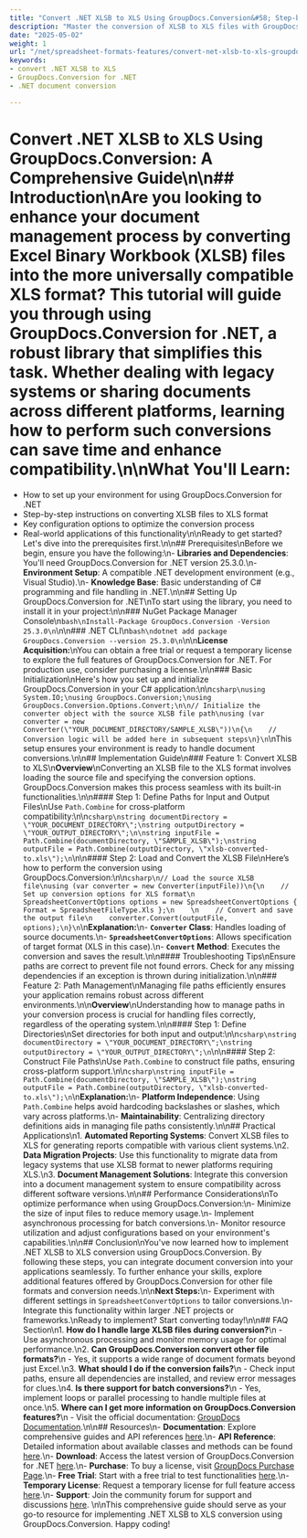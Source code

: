 ```yaml
---
title: "Convert .NET XLSB to XLS Using GroupDocs.Conversion&#58; Step-by-Step Guide"
description: "Master the conversion of XLSB to XLS files with GroupDocs.Conversion for .NET. Learn how to streamline document compatibility across platforms."
date: "2025-05-02"
weight: 1
url: "/net/spreadsheet-formats-features/convert-net-xlsb-to-xls-groupdocs/"
keywords:
- convert .NET XLSB to XLS
- GroupDocs.Conversion for .NET
- .NET document conversion

---
```



# Convert .NET XLSB to XLS Using GroupDocs.Conversion: A Comprehensive Guide\n\n## Introduction\nAre you looking to enhance your document management process by converting Excel Binary Workbook (XLSB) files into the more universally compatible XLS format? This tutorial will guide you through using GroupDocs.Conversion for .NET, a robust library that simplifies this task. Whether dealing with legacy systems or sharing documents across different platforms, learning how to perform such conversions can save time and enhance compatibility.\n\n**What You'll Learn:**
- How to set up your environment for using GroupDocs.Conversion for .NET
- Step-by-step instructions on converting XLSB files to XLS format
- Key configuration options to optimize the conversion process
- Real-world applications of this functionality\n\nReady to get started? Let's dive into the prerequisites first.\n\n## Prerequisites\nBefore we begin, ensure you have the following:\n- **Libraries and Dependencies**: You'll need GroupDocs.Conversion for .NET version 25.3.0.\n- **Environment Setup**: A compatible .NET development environment (e.g., Visual Studio).\n- **Knowledge Base**: Basic understanding of C# programming and file handling in .NET.\n\n## Setting Up GroupDocs.Conversion for .NET\nTo start using the library, you need to install it in your project:\n\n### NuGet Package Manager Console\n```bash\nInstall-Package GroupDocs.Conversion -Version 25.3.0\n```\n\n### .NET CLI\n```bash\ndotnet add package GroupDocs.Conversion --version 25.3.0\n```\n\n**License Acquisition:**\nYou can obtain a free trial or request a temporary license to explore the full features of GroupDocs.Conversion for .NET. For production use, consider purchasing a license.\n\n### Basic Initialization\nHere's how you set up and initialize GroupDocs.Conversion in your C# application:\n\n```csharp\nusing System.IO;\nusing GroupDocs.Conversion;\nusing GroupDocs.Conversion.Options.Convert;\n\n// Initialize the converter object with the source XLSB file path\nusing (var converter = new Converter(\"YOUR_DOCUMENT_DIRECTORY/SAMPLE_XLSB\"))\n{\n    // Conversion logic will be added here in subsequent steps\n}\n```\nThis setup ensures your environment is ready to handle document conversions.\n\n## Implementation Guide\n### Feature 1: Convert XLSB to XLS\n**Overview**\nConverting an XLSB file to the XLS format involves loading the source file and specifying the conversion options. GroupDocs.Conversion makes this process seamless with its built-in functionalities.\n\n#### Step 1: Define Paths for Input and Output Files\nUse `Path.Combine` for cross-platform compatibility:\n\n```csharp\nstring documentDirectory = \"YOUR_DOCUMENT_DIRECTORY\";\nstring outputDirectory = \"YOUR_OUTPUT_DIRECTORY\";\n\nstring inputFile = Path.Combine(documentDirectory, \"SAMPLE_XLSB\");\nstring outputFile = Path.Combine(outputDirectory, \"xlsb-converted-to.xls\");\n```\n\n#### Step 2: Load and Convert the XLSB File\nHere’s how to perform the conversion using GroupDocs.Conversion:\n\n```csharp\n// Load the source XLSB file\nusing (var converter = new Converter(inputFile))\n{\n    // Set up conversion options for XLS format\n    SpreadsheetConvertOptions options = new SpreadsheetConvertOptions { Format = SpreadsheetFileType.Xls };\n    \n    // Convert and save the output file\n    converter.Convert(outputFile, options);\n}\n```\n**Explanation:**\n- **`Converter` Class**: Handles loading of source documents.\n- **`SpreadsheetConvertOptions`**: Allows specification of target format (XLS in this case).\n- **`Convert` Method**: Executes the conversion and saves the result.\n\n#### Troubleshooting Tips\nEnsure paths are correct to prevent file not found errors. Check for any missing dependencies if an exception is thrown during initialization.\n\n### Feature 2: Path Management\nManaging file paths efficiently ensures your application remains robust across different environments.\n\n**Overview**\nUnderstanding how to manage paths in your conversion process is crucial for handling files correctly, regardless of the operating system.\n\n#### Step 1: Define Directories\nSet directories for both input and output:\n\n```csharp\nstring documentDirectory = \"YOUR_DOCUMENT_DIRECTORY\";\nstring outputDirectory = \"YOUR_OUTPUT_DIRECTORY\";\n```\n\n#### Step 2: Construct File Paths\nUse `Path.Combine` to construct file paths, ensuring cross-platform support.\n\n```csharp\nstring inputFile = Path.Combine(documentDirectory, \"SAMPLE_XLSB\");\nstring outputFile = Path.Combine(outputDirectory, \"xlsb-converted-to.xls\");\n```\n**Explanation:**\n- **Platform Independence**: Using `Path.Combine` helps avoid hardcoding backslashes or slashes, which vary across platforms.\n- **Maintainability**: Centralizing directory definitions aids in managing file paths consistently.\n\n## Practical Applications\n1. **Automated Reporting Systems**: Convert XLSB files to XLS for generating reports compatible with various client systems.\n2. **Data Migration Projects**: Use this functionality to migrate data from legacy systems that use XLSB format to newer platforms requiring XLS.\n3. **Document Management Solutions**: Integrate this conversion into a document management system to ensure compatibility across different software versions.\n\n## Performance Considerations\nTo optimize performance when using GroupDocs.Conversion:\n- Minimize the size of input files to reduce memory usage.\n- Implement asynchronous processing for batch conversions.\n- Monitor resource utilization and adjust configurations based on your environment's capabilities.\n\n## Conclusion\nYou've now learned how to implement .NET XLSB to XLS conversion using GroupDocs.Conversion. By following these steps, you can integrate document conversion into your applications seamlessly. To further enhance your skills, explore additional features offered by GroupDocs.Conversion for other file formats and conversion needs.\n\n**Next Steps:**\n- Experiment with different settings in `SpreadsheetConvertOptions` to tailor conversions.\n- Integrate this functionality within larger .NET projects or frameworks.\nReady to implement? Start converting today!\n\n## FAQ Section\n1. **How do I handle large XLSB files during conversion?**\n   - Use asynchronous processing and monitor memory usage for optimal performance.\n2. **Can GroupDocs.Conversion convert other file formats?**\n   - Yes, it supports a wide range of document formats beyond just Excel.\n3. **What should I do if the conversion fails?**\n   - Check input paths, ensure all dependencies are installed, and review error messages for clues.\n4. **Is there support for batch conversions?**\n   - Yes, implement loops or parallel processing to handle multiple files at once.\n5. **Where can I get more information on GroupDocs.Conversion features?**\n   - Visit the official documentation: [GroupDocs Documentation](https://docs.groupdocs.com/conversion/net/).\n\n## Resources\n- **Documentation**: Explore comprehensive guides and API references [here](https://docs.groupdocs.com/conversion/net/).\n- **API Reference**: Detailed information about available classes and methods can be found [here](https://reference.groupdocs.com/conversion/net/).\n- **Download**: Access the latest version of GroupDocs.Conversion for .NET [here](https://releases.groupdocs.com/conversion/net/).\n- **Purchase**: To buy a license, visit [GroupDocs Purchase Page](https://purchase.groupdocs.com/buy).\n- **Free Trial**: Start with a free trial to test functionalities [here](https://releases.groupdocs.com/conversion/net/).\n- **Temporary License**: Request a temporary license for full feature access [here](https://purchase.groupdocs.com/temporary-license/).\n- **Support**: Join the community forum for support and discussions [here](https://forum.groupdocs.com/c/conversion/10). \n\nThis comprehensive guide should serve as your go-to resource for implementing .NET XLSB to XLS conversion using GroupDocs.Conversion. Happy coding!
